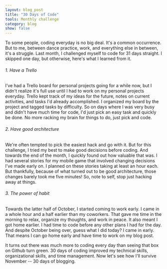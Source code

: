```yaml
---
layout: blog_post
title: "30 Days of Code"
tools: Monthly challenge
category: blog
show: false
---
```


To some people, coding everyday is no big deal.
It's a common occurrence.
But to me, between dance practice, work, and everything else in between, it's a struggle.
Last month, I challenged myself to code for 31 days straight.
I skipped one day, but otherwise, 
here's what I learned from it.

<h6>1. Have a Trello</h6>
I've had a Trello board for personal projects going for a while now, 
but I didn't realize it's full use until I had to work on my personal projects everyday. 
Trello kept track of my ideas for the future, notes on current activities, and tasks I'd already accomplished. 
I organized my board by the project and tagged tasks by difficulty. 
So on days where I was very busy and didn't have much time for code, 
I'd just pick an easy task and quickly be done. 
No more racking my brain for things to do, just pick and code. 

<h6>2. Have good architecture</h6>
We're often tempted to pick the easiest hack and go with it. 
But for this challenge, I tried my best to make good decisions before coding. 
And towards the end of the month, I quickly found out how valuable that was. 
I had several stories for my mobile game that involved changing decisions I've made early on. 
I planned on these stories taking at least an hour each. 
But thankfully, because of what turned out to be good architecture, 
those changes barely took me five minutes! 
So, note to self, stop just hacking away at things.

<h6>3. The power of habit</h6>
Towards the latter half of October, 
I started coming to work early. 
I came in a whole hour and a half earlier than my coworkers. 
That gave me time in the morning to relax, organize my thoughts, and work in peace. 
It also meant I got home earlier. 
I had time to code before any other plans I had for the day. 
And despite October being over, guess what I did today? 
I came in early. 
That means I can go home early and have time to work on my blog post.

It turns out there was much more to coding every day than seeing that box on Github turn green. 
30 days of coding improved my technical skills, organizational skills, and time management. 
Now let's see how I'll survive November -- 30 days of blogging. 


